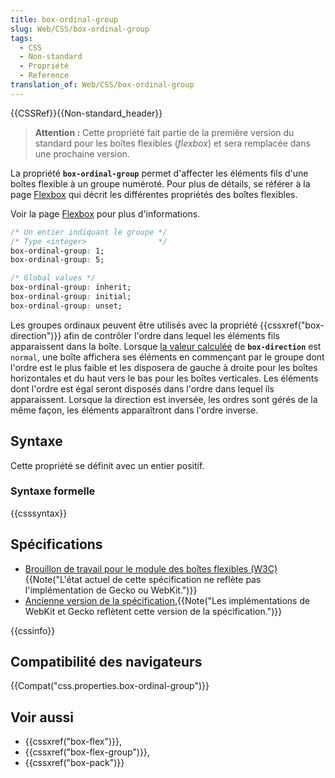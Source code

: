 ```yaml
---
title: box-ordinal-group
slug: Web/CSS/box-ordinal-group
tags:
  - CSS
  - Non-standard
  - Propriété
  - Reference
translation_of: Web/CSS/box-ordinal-group
---
```

{{CSSRef}}{{Non-standard_header}}

> **Attention :** Cette propriété fait partie de la première version du standard pour les boîtes flexibles (_flexbox_) et sera remplacée dans une prochaine version.

La propriété **`box-ordinal-group`** permet d'affecter les éléments fils d'une boîtes flexible à un groupe numéroté. Pour plus de détails, se référer à la page [Flexbox](/fr/docs/Web/CSS/CSS_Flexible_Box_Layout/Basic_Concepts_of_Flexbox) qui décrit les différentes propriétés des boîtes flexibles.

Voir la page [Flexbox](/fr/docs/Web/CSS/CSS_Flexible_Box_Layout/Basic_Concepts_of_Flexbox) pour plus d'informations.

```css
/* Un entier indiquant le groupe */
/* Type <integer>                */
box-ordinal-group: 1;
box-ordinal-group: 5;

/* Global values */
box-ordinal-group: inherit;
box-ordinal-group: initial;
box-ordinal-group: unset;
```

Les groupes ordinaux peuvent être utilisés avec la propriété {{cssxref("box-direction")}} afin de contrôler l'ordre dans lequel les éléments fils apparaissent dans la boîte. Lorsque [la valeur calculée](/fr/docs/Web/CSS/computed_value) de **`box-direction`** est `normal`, une boîte affichera ses éléments en commençant par le groupe dont l'ordre est le plus faible et les disposera de gauche à droite pour les boîtes horizontales et du haut vers le bas pour les boîtes verticales. Les éléments dont l'ordre est égal seront disposés dans l'ordre dans lequel ils apparaissent. Lorsque la direction est inversée, les ordres sont gérés de la même façon, les éléments apparaîtront dans l'ordre inverse.

## Syntaxe

Cette propriété se définit avec un entier positif.

### Syntaxe formelle

{{csssyntax}}

## Spécifications

- [Brouillon de travail pour le module des boîtes flexibles (W3C)](https://www.w3.org/TR/css3-flexbox/){{Note("L'état actuel de cette spécification ne reflète pas l'implémentation de Gecko ou WebKit.")}}
- [Ancienne version de la spécification.](https://www.w3.org/TR/2009/WD-css3-flexbox-20090723/){{Note("Les implémentations de WebKit et Gecko reflètent cette version de la spécification.")}}

{{cssinfo}}

## Compatibilité des navigateurs

{{Compat("css.properties.box-ordinal-group")}}

## Voir aussi

- {{cssxref("box-flex")}},
- {{cssxref("box-flex-group")}},
- {{cssxref("box-pack")}}
